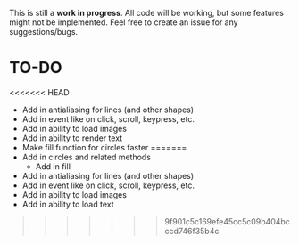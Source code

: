 This is still a **work in progress**. All code will be working, but some features might not be implemented. Feel free to create an issue for any suggestions/bugs.

# TO-DO

<<<<<<< HEAD
- Add in antialiasing for lines (and other shapes)
- Add in event like on click, scroll, keypress, etc.
- Add in ability to load images
- Add in ability to render text
- Make fill function for circles faster
=======
- Add in circles and related methods
  - Add in fill
- Add in antialiasing for lines (and other shapes)
- Add in event like on click, scroll, keypress, etc.
- Add in ability to load images
- Add in ability to load text
>>>>>>> 9f901c5c169efe45cc5c09b404bcccd746f35b4c
